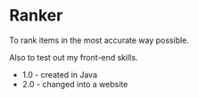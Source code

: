 # Ranker

To rank items in the most accurate way possible.

Also to test out my front-end skills.

- 1.0 - created in Java
- 2.0 - changed into a website
